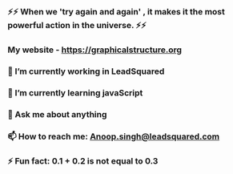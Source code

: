 ### ⚡⚡ When we 'try again and again' , it makes it the most powerful action in the universe. ⚡⚡

### My website - https://graphicalstructure.org
### 🔭 I’m currently working in LeadSquared
### 🌱 I’m currently learning javaScript
### 💬 Ask me about anything
### 📫 How to reach me: Anoop.singh@leadsquared.com
### ⚡ Fun fact: 0.1 + 0.2 is not equal to 0.3

<!--
**Technopark95/Technopark95** is a ✨ _special_ ✨ repository because its `README.md` (this file) appears on your GitHub profile.

Here are some ideas to get you started:


-->
